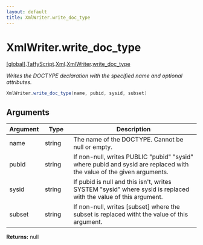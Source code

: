 ```yaml
---
layout: default
title: XmlWriter.write_doc_type
---
```


# XmlWriter.write_doc_type

[\[global\]]({{site.baseurl}}/docs/).[TaffyScript]({{site.baseurl}}/docs/TaffyScript/).[Xml]({{site.baseurl}}/docs/TaffyScript/Xml/).[XmlWriter]({{site.baseurl}}/docs/TaffyScript/Xml/XmlWriter/).[write_doc_type]({{site.baseurl}}/docs/TaffyScript/Xml/XmlWriter/write_doc_type/)

_Writes the DOCTYPE declaration with the specified name and optional attributes._

```cs
XmlWriter.write_doc_type(name, pubid, sysid, subset)
```

## Arguments

<table>
  <col width="15%">
  <col width="15%">
  <thead>
    <tr>
      <th>Argument</th>
      <th>Type</th>
      <th>Description</th>
    </tr>
  </thead>
  <tbody>
    <tr>
      <td>name</td>
      <td>string</td>
      <td>The name of the DOCTYPE. Cannot be null or empty.</td>
    </tr>
    <tr>
      <td>pubid</td>
      <td>string</td>
      <td>If non-null, writes PUBLIC "pubid" "sysid" where pubid and sysid are replaced with the value of the given arguments.</td>
    </tr>
    <tr>
      <td>sysid</td>
      <td>string</td>
      <td>If pubid is null and this isn't, writes SYSTEM "sysid" where sysid is replaced with the value of this argument.</td>
    </tr>
    <tr>
      <td>subset</td>
      <td>string</td>
      <td>If non-null, writes [subset] where the subset is replaced witht the value of this argument.</td>
    </tr>
  </tbody>
</table>

**Returns:** null
